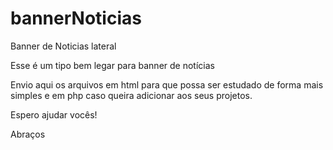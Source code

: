 # bannerNoticias
Banner de Noticias lateral

Esse é um tipo bem legar para banner de notícias

Envio aqui os arquivos em html para que possa ser estudado de forma mais simples e em php caso queira adicionar aos seus projetos.

Espero ajudar vocês!

Abraços
